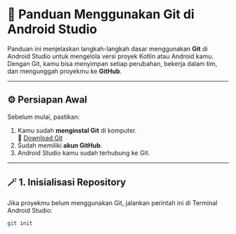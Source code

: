 # 🧠 Panduan Menggunakan Git di Android Studio

Panduan ini menjelaskan langkah-langkah dasar menggunakan **Git** di Android Studio untuk mengelola versi proyek Kotlin atau Android kamu.  
Dengan Git, kamu bisa menyimpan setiap perubahan, bekerja dalam tim, dan mengunggah proyekmu ke **GitHub**.

---

## ⚙️ Persiapan Awal

Sebelum mulai, pastikan:
1. Kamu sudah **menginstal Git** di komputer.  
   🔗 [Download Git](https://git-scm.com/downloads)
2. Sudah memiliki **akun GitHub**.
3. Android Studio kamu sudah terhubung ke Git.

---

## 🪄 1. Inisialisasi Repository

Jika proyekmu belum menggunakan Git, jalankan perintah ini di Terminal Android Studio:

```bash
git init

